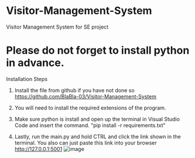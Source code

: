 # Visitor-Management-System
Visitor Management System for SE project

# Please do not forget to install python in advance.
Installation Steps
1. Install the file from github if you have not done so
   https://github.com/BlaBla-03/Visitor-Management-System

2. You will need to install the required extensions of the program.
3. Make sure python is install and open up the terminal in Visual Studio Code and insert the command.
   "pip install -r requirements.txt"
4. Lastly, run the main.py and hold CTRL and click the link shown in the terminal. You also can just paste this link into your browser http://127.0.0.1:5001
   ![image](https://github.com/BlaBla-03/Visitor-Management-System/assets/102528634/621c3e4e-2c37-424b-be93-a29f768bdfd5)

